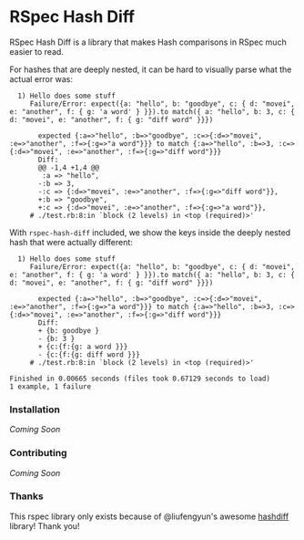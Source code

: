 # RSpec Hash Diff

RSpec Hash Diff is a library that makes Hash comparisons in RSpec much easier to read.

For hashes that are deeply nested, it can be hard to visually parse what the actual error was:

```
  1) Hello does some stuff
     Failure/Error: expect({a: "hello", b: "goodbye", c: { d: "movei", e: "another", f: { g: 'a word' } }}).to match({ a: "hello", b: 3, c: { d: "movei", e: "another", f: { g: "diff word" }}})

       expected {:a=>"hello", :b=>"goodbye", :c=>{:d=>"movei", :e=>"another", :f=>{:g=>"a word"}}} to match {:a=>"hello", :b=>3, :c=>{:d=>"movei", :e=>"another", :f=>{:g=>"diff word"}}}
       Diff:
       @@ -1,4 +1,4 @@
        :a => "hello",
       -:b => 3,
       -:c => {:d=>"movei", :e=>"another", :f=>{:g=>"diff word"}},
       +:b => "goodbye",
       +:c => {:d=>"movei", :e=>"another", :f=>{:g=>"a word"}},
     # ./test.rb:8:in `block (2 levels) in <top (required)>'
```

With `rspec-hash-diff` included, we show the keys inside the deeply nested hash that were actually different:

```
  1) Hello does some stuff
     Failure/Error: expect({a: "hello", b: "goodbye", c: { d: "movei", e: "another", f: { g: 'a word' } }}).to match({ a: "hello", b: 3, c: { d: "movei", e: "another", f: { g: "diff word" }}})

       expected {:a=>"hello", :b=>"goodbye", :c=>{:d=>"movei", :e=>"another", :f=>{:g=>"a word"}}} to match {:a=>"hello", :b=>3, :c=>{:d=>"movei", :e=>"another", :f=>{:g=>"diff word"}}}
       Diff:
       + {b: goodbye }
       - {b: 3 }
       + {c:{f:{g: a word }}}
       - {c:{f:{g: diff word }}}
     # ./test.rb:8:in `block (2 levels) in <top (required)>'

Finished in 0.00665 seconds (files took 0.67129 seconds to load)
1 example, 1 failure
```


### Installation

*Coming Soon*


### Contributing

*Coming Soon*

### Thanks

This rspec library only exists because of @liufengyun's awesome [hashdiff](https://github.com/liufengyun/hashdiff) library! Thank you!



